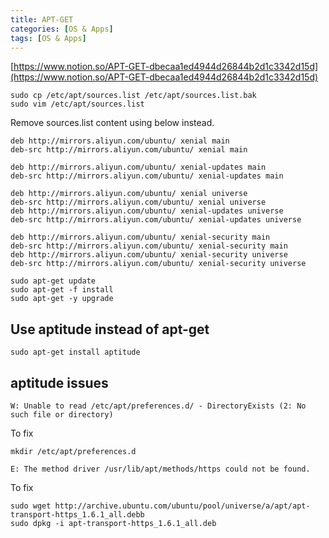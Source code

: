 ```yaml
---
title: APT-GET
categories: [OS & Apps]
tags: [OS & Apps]
---
```


[https://www.notion.so/APT-GET-dbecaa1ed4944d26844b2d1c3342d15d](https://www.notion.so/APT-GET-dbecaa1ed4944d26844b2d1c3342d15d)


```shell
sudo cp /etc/apt/sources.list /etc/apt/sources.list.bak
sudo vim /etc/apt/sources.list
```


Remove sources.list content using below instead.


```shell
deb http://mirrors.aliyun.com/ubuntu/ xenial main
deb-src http://mirrors.aliyun.com/ubuntu/ xenial main
 
deb http://mirrors.aliyun.com/ubuntu/ xenial-updates main
deb-src http://mirrors.aliyun.com/ubuntu/ xenial-updates main
 
deb http://mirrors.aliyun.com/ubuntu/ xenial universe
deb-src http://mirrors.aliyun.com/ubuntu/ xenial universe
deb http://mirrors.aliyun.com/ubuntu/ xenial-updates universe
deb-src http://mirrors.aliyun.com/ubuntu/ xenial-updates universe
 
deb http://mirrors.aliyun.com/ubuntu/ xenial-security main
deb-src http://mirrors.aliyun.com/ubuntu/ xenial-security main
deb http://mirrors.aliyun.com/ubuntu/ xenial-security universe
deb-src http://mirrors.aliyun.com/ubuntu/ xenial-security universe
```


```shell
sudo apt-get update
sudo apt-get -f install
sudo apt-get -y upgrade
```


## Use aptitude instead of apt-get


```shell
sudo apt-get install aptitude
```


## aptitude issues


```shell
W: Unable to read /etc/apt/preferences.d/ - DirectoryExists (2: No such file or directory)
```


To fix


```shell
mkdir /etc/apt/preferences.d
```


```shell
E: The method driver /usr/lib/apt/methods/https could not be found.
```


To fix


```shell
sudo wget http://archive.ubuntu.com/ubuntu/pool/universe/a/apt/apt-transport-https_1.6.1_all.debb
sudo dpkg -i apt-transport-https_1.6.1_all.deb
```

